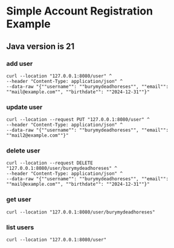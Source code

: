 # Simple Account Registration Example

## Java version is 21

### add user

```
curl --location "127.0.0.1:8080/user" ^
--header "Content-Type: application/json" ^
--data-raw "{""username"": ""burymydeadhoreses"", ""email"": ""mail@example.com"", ""birthdate"": ""2024-12-31""}"
```

### update user

```
curl --location --request PUT "127.0.0.1:8080/user" ^
--header "Content-Type: application/json" ^
--data-raw "{""username"": ""burymydeadhoreses"", ""email"": ""mail2@example.com""}"
```

### delete user

```
curl --location --request DELETE "127.0.0.1:8080/user/burymydeadhoreses" ^
--header "Content-Type: application/json" ^
--data-raw "{""username"": ""burymydeadhoreses"", ""email"": ""mail@example.com"", ""birthdate"": ""2024-12-31""}"
```

### get user

```
curl --location "127.0.0.1:8080/user/burymydeadhoreses"
```

### list users

```
curl --location "127.0.0.1:8080/user"
```

